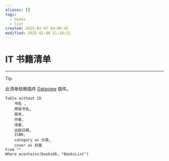 ```yaml
---
aliases: []
tags:
  - books
  - list
created: 2025-02-07 04:09:45
modified: 2025-02-08 21:28:52
---
```


# IT 书籍清单

---

> [!tip] 
> 
> 此清单依赖插件 [Dataview](../../NoteSoft/Obsidian/Obsidian_Plugins_Note.md#Dataview) 插件。

```dataview
Table without ID
	书名 ,
	原版书名,
	版本,
	作者,
	译者,
	出版日期,
	ISBN,
	category as 分类,
	cover as 封面
From ""
Where econtains(booksdb, "BooksList")
```

